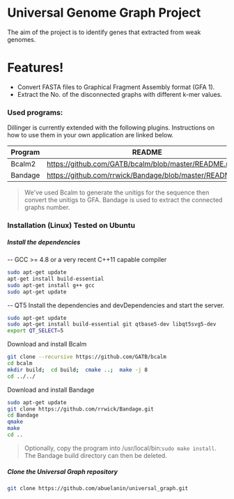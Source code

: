 # Universal Genome Graph Project

The aim of the project is to identify genes that extracted from weak genomes.

# Features!

  - Convert FASTA files to Graphical Fragment Assembly format (GFA 1).
  - Extract the No. of the disconnected graphs with different k-mer values.

### Used programs:

Dillinger is currently extended with the following plugins. Instructions on how to use them in your own application are linked below.

| Program | README |
| ------ | ------ |
| Bcalm2 | https://github.com/GATB/bcalm/blob/master/README.md|
| Bandage | https://github.com/rrwick/Bandage/blob/master/README.md |

> We've used Bcalm to generate the unitigs for the sequence then convert the unitigs to GFA.
> Bandage is used to extract the connected graphs number.



### Installation (Linux) Tested on Ubuntu 

##### Install the dependencies
-- GCC >= 4.8 or a very recent C++11 capable compiler

```sh
sudo apt-get update
apt-get install build-essential
sudo apt-get install g++ gcc
sudo apt-get update
```
-- QT5
Install the dependencies and devDependencies and start the server.
```sh
sudo apt-get update
sudo apt-get install build-essential git qtbase5-dev libqt5svg5-dev
export QT_SELECT=5
```

Download and install Bcalm

```sh
git clone --recursive https://github.com/GATB/bcalm 
cd bcalm
mkdir build;  cd build;  cmake ..;  make -j 8
cd ../../
```

Download and install Bandage

```sh
sudo apt-get update
git clone https://github.com/rrwick/Bandage.git
cd Bandage
qmake
make
cd ..
```

> Optionally, copy the program into /usr/local/bin:```sudo make install```. The Bandage build directory can then be deleted.

##### Clone the Universal Graph repository

```sh
git clone https://github.com/abuelanin/universal_graph.git
```
